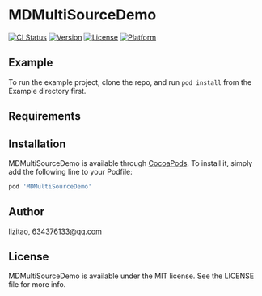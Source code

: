 # MDMultiSourceDemo

[![CI Status](https://img.shields.io/travis/lizitao/MDMultiSourceDemo.svg?style=flat)](https://travis-ci.org/lizitao/MDMultiSourceDemo)
[![Version](https://img.shields.io/cocoapods/v/MDMultiSourceDemo.svg?style=flat)](https://cocoapods.org/pods/MDMultiSourceDemo)
[![License](https://img.shields.io/cocoapods/l/MDMultiSourceDemo.svg?style=flat)](https://cocoapods.org/pods/MDMultiSourceDemo)
[![Platform](https://img.shields.io/cocoapods/p/MDMultiSourceDemo.svg?style=flat)](https://cocoapods.org/pods/MDMultiSourceDemo)

## Example

To run the example project, clone the repo, and run `pod install` from the Example directory first.

## Requirements

## Installation

MDMultiSourceDemo is available through [CocoaPods](https://cocoapods.org). To install
it, simply add the following line to your Podfile:

```ruby
pod 'MDMultiSourceDemo'
```

## Author

lizitao, 634376133@qq.com

## License

MDMultiSourceDemo is available under the MIT license. See the LICENSE file for more info.

